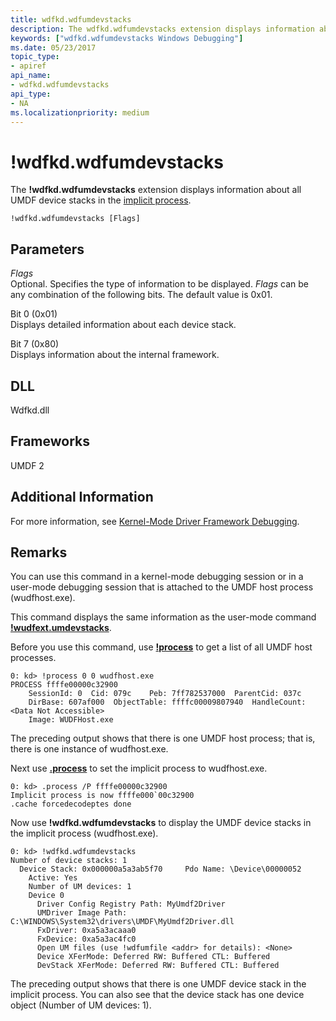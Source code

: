 ```yaml
---
title: wdfkd.wdfumdevstacks
description: The wdfkd.wdfumdevstacks extension displays information about all UMDF device stacks in the implicit process.
keywords: ["wdfkd.wdfumdevstacks Windows Debugging"]
ms.date: 05/23/2017
topic_type:
- apiref
api_name:
- wdfkd.wdfumdevstacks
api_type:
- NA
ms.localizationpriority: medium
---
```


# !wdfkd.wdfumdevstacks


The **!wdfkd.wdfumdevstacks** extension displays information about all UMDF device stacks in the [implicit process](controlling-threads-and-processes.md).

```dbgcmd
!wdfkd.wdfumdevstacks [Flags] 
```

## <span id="Parameters"></span><span id="parameters"></span><span id="PARAMETERS"></span>Parameters


<span id="_______Flags______"></span><span id="_______flags______"></span><span id="_______FLAGS______"></span> *Flags*   
Optional. Specifies the type of information to be displayed. *Flags* can be any combination of the following bits. The default value is 0x01.

<span id="Bit_0__0x01_"></span><span id="bit_0__0x01_"></span><span id="BIT_0__0X01_"></span>Bit 0 (0x01)  
Displays detailed information about each device stack.

<span id="Bit_7__0x80_"></span><span id="bit_7__0x80_"></span><span id="BIT_7__0X80_"></span>Bit 7 (0x80)  
Displays information about the internal framework.

## <span id="DLL"></span><span id="dll"></span>DLL


Wdfkd.dll

## <span id="Frameworks"></span><span id="frameworks"></span><span id="FRAMEWORKS"></span>Frameworks


UMDF 2

## <span id="Additional_Information"></span><span id="additional_information"></span><span id="ADDITIONAL_INFORMATION"></span>Additional Information


For more information, see [Kernel-Mode Driver Framework Debugging](kernel-mode-driver-framework-debugging.md).

Remarks
-------

You can use this command in a kernel-mode debugging session or in a user-mode debugging session that is attached to the UMDF host process (wudfhost.exe).

This command displays the same information as the user-mode command [**!wudfext.umdevstacks**](-wudfext-umdevstacks.md).

Before you use this command, use [**!process**](-process.md) to get a list of all UMDF host processes.

```dbgcmd
0: kd> !process 0 0 wudfhost.exe
PROCESS ffffe00000c32900
    SessionId: 0  Cid: 079c    Peb: 7ff782537000  ParentCid: 037c
    DirBase: 607af000  ObjectTable: ffffc00009807940  HandleCount: <Data Not Accessible>
    Image: WUDFHost.exe
```

The preceding output shows that there is one UMDF host process; that is, there is one instance of wudfhost.exe.

Next use [**.process**](-process--set-process-context-.md) to set the implicit process to wudfhost.exe.

```dbgcmd
0: kd> .process /P ffffe00000c32900
Implicit process is now ffffe000`00c32900
.cache forcedecodeptes done
```

Now use **!wdfkd.wdfumdevstacks** to display the UMDF device stacks in the implicit process (wudfhost.exe).

```dbgcmd
0: kd> !wdfkd.wdfumdevstacks
Number of device stacks: 1
  Device Stack: 0x000000a5a3ab5f70     Pdo Name: \Device\00000052
    Active: Yes
    Number of UM devices: 1
    Device 0
      Driver Config Registry Path: MyUmdf2Driver
      UMDriver Image Path: C:\WINDOWS\System32\drivers\UMDF\MyUmdf2Driver.dll
      FxDriver: 0xa5a3acaaa0
      FxDevice: 0xa5a3ac4fc0
      Open UM files (use !wdfumfile <addr> for details): <None>
      Device XFerMode: Deferred RW: Buffered CTL: Buffered
      DevStack XFerMode: Deferred RW: Buffered CTL: Buffered
```

The preceding output shows that there is one UMDF device stack in the implicit process. You can also see that the device stack has one device object (Number of UM devices: 1).

 

 





